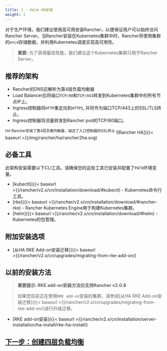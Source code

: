 ```yaml
---
title: 1 - Helm HA安装
weight: 1
---
```


对于生产环境，我们建议使用高可用安装Rancher，以便保证用户可以始终访问Rancher Server。当Rancher安装在Kubernetes集群中时，Rancher将使用集群的`etcd`存储数据，并利用Kubernetes调度实现高可用性。

> **重要:** 为了获得最佳性能，我们建议这个Kubernetes集群只用于Rancher Server。

## 推荐的架构

- Rancher的DNS应解析为第4层负载均衡器
- Load Balancer应将端口`TCP/80`和`TCP/443`转发到Kubernetes集群中的所有节点IP上。
- Ingress控制器将`HTTP`重定向到`HTTPS`, 并将作为端口TCP/443上的SSL/TLS终止。
- Ingress控制器将流量转发到Rancher pod的TCP/80端口。

<sup>HA Rancher安装了第4层负载均衡器，描述了入口控制器的SSL终止 </sup>
![Rancher HA]({{< baseurl >}}/img/rancher/ha/rancher2ha.svg)

## 必备工具

此架构安装需要以下CLI工具。请确保您的这些工具已安装并配置了`PATH`环境变量。

- [kubectl]({{< baseurl >}}/rancher/v2.x/cn/installation/download/#kubectl) - Kubernetes命令行工具。
- [rke]({{< baseurl >}}/rancher/v2.x/cn/installation/download/#rancher-rke) - Rancher Kubernetes Engine用于构建Kubernetes集群。
- [helm]({{< baseurl >}}/rancher/v2.x/cn/installation/download/#helm) - Kubernetes的包管理。

## 附加安装选项

- [从HA RKE Add-on安装迁移]({{< baseurl >}}/rancher/v2.x/cn/upgrades/migrating-from-rke-add-on/)

## 以前的安装方法

> **重要提示: RKE add-on安装方法仅支持Rancher v2.0.8**
>
>如果您目前正在使用`RKE add-on`安装的集群，请参阅[从HA RKE Add-on安装迁移]({{< baseurl >}}/rancher/v2.x/cn/upgrades/migrating-from-rke-add-on/)进行升级迁移。

- [RKE add-on安装]({{< baseurl >}}/rancher/v2.x/cn/installation/server-installation/ha-install/rke-ha-install/)

## [下一步：创建四层负载均衡](./create-nodes-lb/)